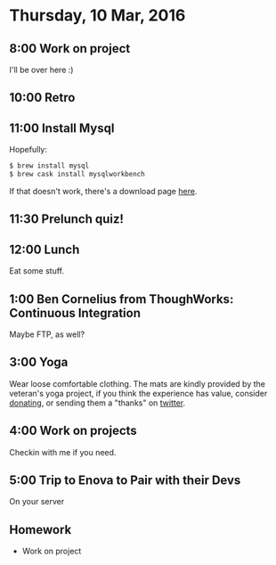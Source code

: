 Thursday, 10 Mar, 2016
======================

8:00 Work on project
--------------------

I'll be over here :)


10:00 Retro
-----------


11:00 Install Mysql
-------------------

Hopefully:

```sh
$ brew install mysql
$ brew cask install mysqlworkbench
```

If that doesn't work, there's a download page [here](http://dev.mysql.com/downloads/workbench/).


11:30 Prelunch quiz!
--------------------


12:00 Lunch
-----------

Eat some stuff.

1:00 Ben Cornelius from ThoughWorks: Continuous Integration
-----------------------------------------------------------

Maybe FTP, as well?


3:00 Yoga
---------

Wear loose comfortable clothing.
The mats are kindly provided by the veteran's yoga project,
if you think the experience has value, consider [donating](http://www.veteransyogaproject.org/donate.html),
or sending them a "thanks" on [twitter](https://twitter.com/veteransyoga).

4:00 Work on projects
---------------------

Checkin with me if you need.


5:00 Trip to Enova to Pair with their Devs
------------------------------------------

On your server


Homework
--------

* Work on project
